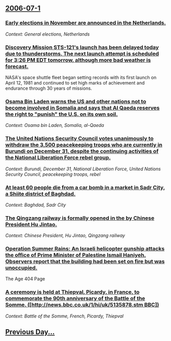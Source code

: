 ## [2006-07-1](/news/2006/07/1/index.md)

### [ Early elections in November are announced in the Netherlands. ](/news/2006/07/1/early-elections-in-november-are-announced-in-the-netherlands.md)
_Context: General elections, Netherlands_

### [ Discovery Mission STS-121's launch has been delayed today due to thunderstorms. The next launch attempt is scheduled for 3:26 PM EDT tomorrow, although more bad weather is forecast.](/news/2006/07/1/discovery-mission-sts-121-s-launch-has-been-delayed-today-due-to-thunderstorms-the-next-launch-attempt-is-scheduled-for-3-26-pm-edt-tomorr.md)
NASA&#039;s space shuttle fleet began setting records with its first launch on April 12, 1981 and continued to set high marks of achievement and endurance through 30 years of missions.

### [ Osama Bin Laden warns the US and other nations not to become involved in Somalia and says that Al Qaeda reserves the right to "punish" the U.S. on its own soil. ](/news/2006/07/1/osama-bin-laden-warns-the-us-and-other-nations-not-to-become-involved-in-somalia-and-says-that-al-qaeda-reserves-the-right-to-punish-the.md)
_Context: Osama bin Laden, Somalia, al-Qaeda_

### [ The United Nations Security Council votes unanimously to withdraw the 3,500 peacekeeping troops who are currently in Burundi on December 31, despite the continuing activities of the National Liberation Force rebel group. ](/news/2006/07/1/the-united-nations-security-council-votes-unanimously-to-withdraw-the-3-500-peacekeeping-troops-who-are-currently-in-burundi-on-december-31.md)
_Context: Burundi, December 31, National Liberation Force, United Nations Security Council, peacekeeping troops, rebel_

### [ At least 60 people die from a car bomb in a market in Sadr City, a Shiite district of Baghdad. ](/news/2006/07/1/at-least-60-people-die-from-a-car-bomb-in-a-market-in-sadr-city-a-shiite-district-of-baghdad.md)
_Context: Baghdad, Sadr City_

### [ The Qingzang railway is formally opened in the by Chinese President Hu Jintao. ](/news/2006/07/1/the-qingzang-railway-is-formally-opened-in-the-by-chinese-president-hu-jintao.md)
_Context: Chinese President, Hu Jintao, Qingzang railway_

### [ Operation Summer Rains: An Israeli helicopter gunship attacks the office of Prime Minister of Palestine Ismail Haniyeh. Observers report that the building had been set on fire but was unoccupied. ](/news/2006/07/1/operation-summer-rains-p-an-israeli-helicopter-gunship-attacks-the-office-of-prime-minister-of-palestine-ismail-haniyeh-observers-report-t.md)
The Age 404 Page

### [ A ceremony is held at Thiepval, Picardy, in France, to commemorate the 90th anniversary of the Battle of the Somme.  ([http://news.bbc.co.uk/1/hi/uk/5135878.stm BBC])](/news/2006/07/1/a-ceremony-is-held-at-thiepval-picardy-in-france-to-commemorate-the-90th-anniversary-of-the-battle-of-the-somme-http-news-bbc-co-u.md)
_Context: Battle of the Somme, French, Picardy, Thiepval_

## [Previous Day...](/news/2006/06/30/index.md)

